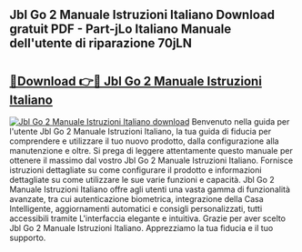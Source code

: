## Jbl Go 2 Manuale Istruzioni Italiano Download gratuit PDF - Part-jLo Italiano Manuale dell'utente di riparazione 70jLN

# <h2><a href="http://dfah7hj.blite.top/?on=Jbl+Go+2+Manuale+Istruzioni+Italiano">🔗Download 👉🔴 Jbl Go 2 Manuale Istruzioni Italiano</a></h2>

[![Jbl Go 2 Manuale Istruzioni Italiano download](https://i.imgur.com/lujVjoI.png)](http://dfah7hj.blite.top/?on=Jbl+Go+2+Manuale+Istruzioni+Italiano)
Benvenuto nella guida per l'utente Jbl Go 2 Manuale Istruzioni Italiano, la tua guida di fiducia per comprendere e utilizzare il tuo nuovo prodotto, dalla configurazione alla manutenzione e oltre. Si prega di leggere attentamente questo manuale per ottenere il massimo dal vostro Jbl Go 2 Manuale Istruzioni Italiano. Fornisce istruzioni dettagliate su come configurare il prodotto e informazioni dettagliate su come utilizzare le sue varie funzioni e capacità. Jbl Go 2 Manuale Istruzioni Italiano offre agli utenti una vasta gamma di funzionalità avanzate, tra cui autenticazione biometrica, integrazione della Casa Intelligente, aggiornamenti automatici e consigli personalizzati, tutti accessibili tramite L'interfaccia elegante e intuitiva. Grazie per aver scelto Jbl Go 2 Manuale Istruzioni Italiano. Apprezziamo la tua fiducia e il tuo supporto.
